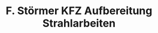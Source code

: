 ---
title: "F. Störmer KFZ Aufbereitung Strahlarbeiten"
url: /euskirchen/f-stoermer-kfz-aufbereitung-strahlarbeiten/
shop: Autowerkstatt
---